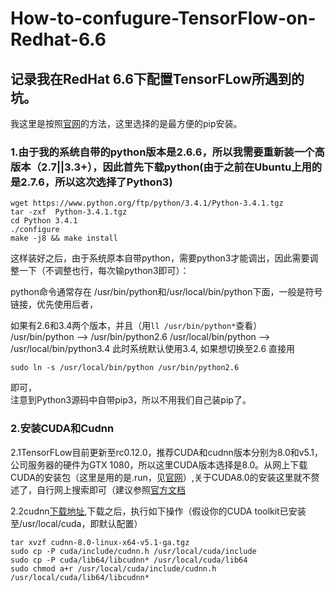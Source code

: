 # How-to-confugure-TensorFlow-on-Redhat-6.6
## 记录我在RedHat 6.6下配置TensorFLow所遇到的坑。

我这里是按照[官网](https://www.tensorflow.org/get_started/os_setup)的方法，这里选择的是最方便的pip安装。
### 1.由于我的系统自带的python版本是2.6.6，所以我需要重新装一个高版本（2.7||3.3+），因此首先下载python(由于之前在Ubuntu上用的是2.7.6，所以这次选择了Python3)
```
wget https://www.python.org/ftp/python/3.4.1/Python-3.4.1.tgz
tar -zxf  Python-3.4.1.tgz
cd Python 3.4.1
./configure
make -j8 && make install
```
这样装好之后，由于系统原本自带python，需要python3才能调出，因此需要调整一下（不调整也行，每次输python3即可）：

python命令通常存在
/usr/bin/python和/usr/local/bin/python下面，一般是符号链接，优先使用后者，

如果有2.6和3.4两个版本，并且（用`ll /usr/bin/python*`查看）
/usr/bin/python --> /usr/bin/python2.6
/usr/local/bin/python --> /usr/local/bin/python3.4
此时系统默认使用3.4, 如果想切换至2.6
直接用 
```
sudo ln -s /usr/local/bin/python /usr/bin/python2.6
```
即可，  
注意到Python3源码中自带pip3，所以不用我们自己装pip了。
### 2.安装CUDA和Cudnn
2.1TensorFLow目前更新至rc0.12.0，推荐CUDA和cudnn版本分别为8.0和v5.1，公司服务器的硬件为GTX 1080，所以这里CUDA版本选择是8.0。从网上下载CUDA的安装包（这里是用的是.run，见[官网](https://developer.nvidia.com/cuda-downloads)）,关于CUDA8.0的安装这里就不赘述了，自行网上搜索即可（建议参照[官方文档](http://docs.nvidia.com/cuda/cuda-installation-guide-linux/index.html#axzz4YcvVyZKO)

2.2cudnn[下载地址](https://developer.nvidia.com/cudnn),下载之后，执行如下操作（假设你的CUDA toolkit已安装至/usr/local/cuda，即默认配置）
```
tar xvzf cudnn-8.0-linux-x64-v5.1-ga.tgz
sudo cp -P cuda/include/cudnn.h /usr/local/cuda/include
sudo cp -P cuda/lib64/libcudnn* /usr/local/cuda/lib64
sudo chmod a+r /usr/local/cuda/include/cudnn.h /usr/local/cuda/lib64/libcudnn*
```





